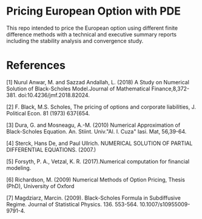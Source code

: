 # Pricing European Option with PDE

This repo intended to price the European option using different finite difference methods with a technical and executive summary reports including the stability analysis and convergence study.

# References

[1] Nurul Anwar, M. and Sazzad Andallah, L. (2018) A Study on Numerical Solution of Black-Scholes Model.Journal of Mathematical Finance,8,372-381. doi:10.4236/jmf.2018.82024.

[2] F. Black, M.S. Scholes, The pricing of options and corporate liabilities,
J. Political Econ. 81 (1973) 637{654.

[3] Dura, G. and Mosneagu, A.-M. (2010) Numerical Approximation of Black-Scholes Equation. An. Stiint. Univ."Al. I. Cuza" Iasi. Mat, 56,39-64.

[4] Sterck, Hans De, and Paul Ullrich. NUMERICAL SOLUTION OF PARTIAL DIFFERENTIAL EQUATIONS. (2007.)

[5] Forsyth, P. A., Vetzal, K. R. (2017).Numerical computation for financial modeling.

[6] Richardson, M. (2009) Numerical Methods of Option Pricing, Thesis (PhD), University of Oxford

[7] Magdziarz, Marcin. (2009). Black-Scholes Formula in Subdiffusive Regime. Journal of Statistical Physics. 136. 553-564. 10.1007/s10955009-9791-4.
